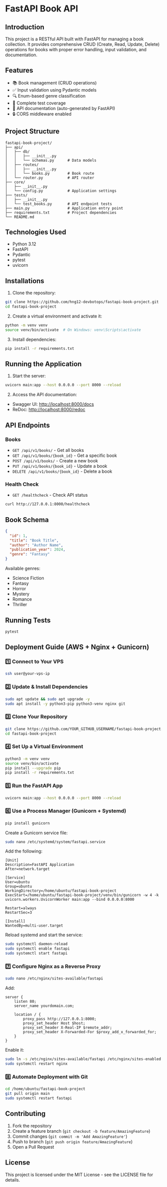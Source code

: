 # FastAPI Book API

## Introduction

This project is a RESTful API built with FastAPI for managing a book collection. It provides comprehensive CRUD (Create, Read, Update, Delete) operations for books with proper error handling, input validation, and documentation.

## Features

- 📚 Book management (CRUD operations)
- ✅ Input validation using Pydantic models
- 🔍 Enum-based genre classification
- 🧪 Complete test coverage
- 📝 API documentation (auto-generated by FastAPI)
- 🔒 CORS middleware enabled

## Project Structure

```
fastapi-book-project/
├── api/
│   ├── db/
│   │   ├── __init__.py
│   │   └── schemas.py      # Data models
│   ├── routes/
│   │   ├── __init__.py
│   │   └── books.py        # Book route 
│   └── router.py           # API router 
├── core/
│   ├── __init__.py
│   └── config.py           # Application settings
├── tests/
│   ├── __init__.py
│   └── test_books.py       # API endpoint tests
├── main.py                 # Application entry point
├── requirements.txt        # Project dependencies
└── README.md
```

## Technologies Used

- Python 3.12
- FastAPI
- Pydantic
- pytest
- uvicorn

## Installations

1. Clone the repository:

```bash
git clone https://github.com/hng12-devbotops/fastapi-book-project.git
cd fastapi-book-project
```

2. Create a virtual environment and activate it:

```bash
python -m venv venv
source venv/bin/activate  # On Windows: venv\Scripts\activate
```

3. Install dependencies:

```bash
pip install -r requirements.txt
```

## Running the Application

1. Start the server:

```bash
uvicorn main:app --host 0.0.0.0 --port 8000 --reload
```

2. Access the API documentation:

- Swagger UI: [http://localhost:8000/docs](http://localhost:8000/docs)
- ReDoc: [http://localhost:8000/redoc](http://localhost:8000/redoc)

## API Endpoints

### Books

- `GET /api/v1/books/` - Get all books
- `GET /api/v1/books/{book_id}` - Get a specific book
- `POST /api/v1/books/` - Create a new book
- `PUT /api/v1/books/{book_id}` - Update a book
- `DELETE /api/v1/books/{book_id}` - Delete a book

### Health Check

- `GET /healthcheck` - Check API status

```bash
curl http://127.0.0.1:8000/healthcheck
```

## Book Schema

```json
{
  "id": 1,
  "title": "Book Title",
  "author": "Author Name",
  "publication_year": 2024,
  "genre": "Fantasy"
}
```

Available genres:

- Science Fiction
- Fantasy
- Horror
- Mystery
- Romance
- Thriller

## Running Tests

```bash
pytest
```

## Deployment Guide (AWS + Nginx + Gunicorn)

### 1️⃣ Connect to Your VPS
```bash
ssh user@your-vps-ip
```

### 2️⃣ Update & Install Dependencies
```bash
sudo apt update && sudo apt upgrade -y
sudo apt install -y python3-pip python3-venv nginx git
```

### 3️⃣ Clone Your Repository
```bash
git clone https://github.com/YOUR_GITHUB_USERNAME/fastapi-book-project.git
cd fastapi-book-project
```

### 4️⃣ Set Up a Virtual Environment
```bash
python3 -m venv venv
source venv/bin/activate
pip install --upgrade pip
pip install -r requirements.txt
```

### 5️⃣ Run the FastAPI App
```bash
uvicorn main:app --host 0.0.0.0 --port 8000 --reload
```

### 6️⃣ Use a Process Manager (Gunicorn + Systemd)
```bash
pip install gunicorn
```
Create a Gunicorn service file:
```bash
sudo nano /etc/systemd/system/fastapi.service
```
Add the following:
```
[Unit]
Description=FastAPI Application
After=network.target

[Service]
User=ubuntu
Group=ubuntu
WorkingDirectory=/home/ubuntu/fastapi-book-project
ExecStart=/home/ubuntu/fastapi-book-project/venv/bin/gunicorn -w 4 -k uvicorn.workers.UvicornWorker main:app --bind 0.0.0.0:8000

Restart=always
RestartSec=3

[Install]
WantedBy=multi-user.target
```
Reload systemd and start the service:
```bash
sudo systemctl daemon-reload
sudo systemctl enable fastapi
sudo systemctl start fastapi
```

### 7️⃣ Configure Nginx as a Reverse Proxy
```bash
sudo nano /etc/nginx/sites-available/fastapi
```
Add:
```
server {
    listen 80;
    server_name yourdomain.com;

    location / {
        proxy_pass http://127.0.0.1:8000;
        proxy_set_header Host $host;
        proxy_set_header X-Real-IP $remote_addr;
        proxy_set_header X-Forwarded-For $proxy_add_x_forwarded_for;
    }
}
```
Enable it:
```bash
sudo ln -s /etc/nginx/sites-available/fastapi /etc/nginx/sites-enabled
sudo systemctl restart nginx
```

### 8️⃣ Automate Deployment with Git
```bash
cd /home/ubuntu/fastapi-book-project
git pull origin main
sudo systemctl restart fastapi
```

## Contributing

1. Fork the repository
2. Create a feature branch (`git checkout -b feature/AmazingFeature`)
3. Commit changes (`git commit -m 'Add AmazingFeature'`)
4. Push to branch (`git push origin feature/AmazingFeature`)
5. Open a Pull Request

## License

This project is licensed under the MIT License - see the LICENSE file for details.

